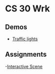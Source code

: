 # CS 30 Wrk

## Demos
- [Traffic lights](traffic-lights)

## Assignments
-[Interactive Scene](interactive-scene)